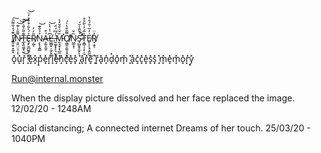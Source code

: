 
Ȋ̸̛͇͕̟̟͍̟̄́̒̐͌̑͠N̷͉͍̤̤͕͔͌̄͐̇͊͝͝͠ͅT̶̲͓͈͚͙̫͊̄̃͐̎̇̔͜͝Ȩ̶̙̮̪͖̥̤̰̤̭͐́̀͋͒͒͒̓̈͝Ŗ̸̺̃̓̓ͅŅ̴̢̖̭̳͐̉̐͊͝Á̶̧̰͎̰̱͒L̵͖̪̟̦̼̗̭͆͗̍͛̀̕͝ͅ.̶͈̰̬̟̙͉̮̙̗̍́͆́̈́͜M̵̛̰͉̬͎̖̲̼̣̘̏̌͑̐̆̓̀͘Ỡ̸̧̳̠̭͍̝̯͉̲̃̄͒̔̍́̕ͅN̷͖̫̝̜̏̌Ś̴̡̛̛̛̺̬̥̼̟̌̎̾̆́̚ͅT̵̝̻̹̜͓̦̱̏̃́̉̀̃̊̊E̸̢͕̩̘̩͈̼͑̒̅͑̑́̊̔͜R̸̞̣̱̉̈ͅ


 o͓̽u͓̽r͓̽ ͓̽e͓̽x͓̽p͓̽e͓̽r͓̽i͓̽e͓̽n͓̽c͓̽e͓̽s͓̽ ͓̽a͓̽r͓̽e͓̽ ͓̽r͓̽a͓̽n͓̽d͓̽o͓̽m͓̽ ͓̽a͓̽c͓̽c͓̽e͓̽s͓̽s͓̽ ͓̽m͓̽e͓̽m͓̽o͓̽r͓̽y͓̽


Run@internal.monster  

When the display picture dissolved and her face replaced the image. 12/02/20 - 1248AM

Social distancing;
A connected internet
Dreams of her touch. 25/03/20 - 1040PM
